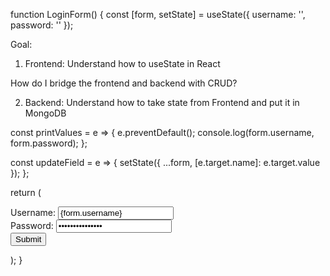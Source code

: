 function LoginForm() {
const [form, setState] = useState({
username: '',
password: ''
});

Goal:

1. Frontend: Understand how to useState in React

How do I bridge the frontend and backend with CRUD?

2. Backend: Understand how to take state from Frontend and put it in MongoDB

const printValues = e => {
e.preventDefault();
console.log(form.username, form.password);
};

const updateField = e => {
setState({
...form,
[e.target.name]: e.target.value
});
};

return (

<form onSubmit={printValues}>
<label>
Username:
<input
          value={form.username}
          name="username"
          onChange={updateField}
        />
</label>
<br />
<label>
Password:
<input
          value={form.password}
          name="password"
          type="password"
          onChange={updateField}
        />
</label>
<br />
<button>Submit</button>
</form>
);
}
